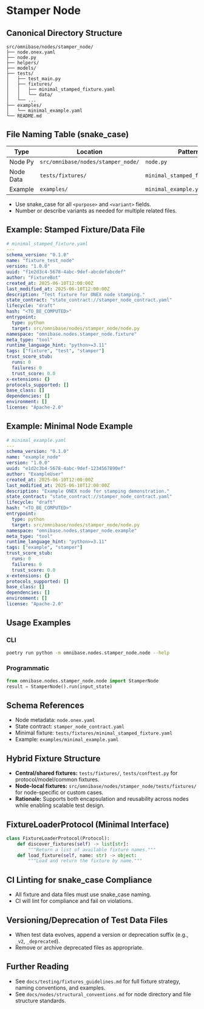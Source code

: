 <!-- === OmniNode:Metadata ===
metadata_version: 0.1.0
protocol_version: 0.1.0
owner: OmniNode Team
copyright: OmniNode Team
schema_version: 0.1.0
name: README.md
version: 1.0.0
uuid: 8fdfcb12-f8e9-42a3-8000-a9248b8abdbe
author: OmniNode Team
created_at: '2025-05-28T12:40:27.495112'
last_modified_at: '1970-01-01T00:00:00Z'
description: Stamped by MarkdownHandler
state_contract: state_contract://default
lifecycle: active
hash: '0000000000000000000000000000000000000000000000000000000000000000'
entrypoint: markdown://README
namespace: markdown://README
meta_type: tool

<!-- === /OmniNode:Metadata === -->
# Stamper Node

## Canonical Directory Structure

```
src/omnibase/nodes/stamper_node/
├── node.onex.yaml
├── node.py
├── helpers/
├── models/
├── tests/
│   ├── test_main.py
│   ├── fixtures/
│   │   ├── minimal_stamped_fixture.yaml
│   │   └── data/
│   └── ...
├── examples/
│   └── minimal_example.yaml
└── README.md
```

## File Naming Table (snake_case)

| Type         | Location                                      | Pattern                                      | Example                                      |
|--------------|-----------------------------------------------|----------------------------------------------|----------------------------------------------|
| Node Py      | `src/omnibase/nodes/stamper_node/`            | `node.py`                                    | `node.py`                                    |
| Node Data    | `tests/fixtures/`                             | `minimal_stamped_fixture.yaml`               | `minimal_stamped_fixture.yaml`               |
| Example      | `examples/`                                   | `minimal_example.yaml`                       | `minimal_example.yaml`                       |

- Use snake_case for all `<purpose>` and `<variant>` fields.
- Number or describe variants as needed for multiple related files.

## Example: Stamped Fixture/Data File

```yaml
# minimal_stamped_fixture.yaml
---
schema_version: "0.1.0"
name: "fixture_test_node"
version: "1.0.0"
uuid: "f1e2d3c4-5678-4abc-9def-abcdefabcdef"
author: "FixtureBot"
created_at: 2025-06-10T12:00:00Z
last_modified_at: 2025-06-10T12:00:00Z
description: "Test fixture for ONEX node stamping."
state_contract: "state_contract://stamper_node_contract.yaml"
lifecycle: "draft"
hash: "<TO_BE_COMPUTED>"
entrypoint:
  type: python
  target: src/omnibase/nodes/stamper_node/node.py
namespace: "omnibase.nodes.stamper_node.fixture"
meta_type: "tool"
runtime_language_hint: "python>=3.11"
tags: ["fixture", "test", "stamper"]
trust_score_stub:
  runs: 0
  failures: 0
  trust_score: 0.0
x-extensions: {}
protocols_supported: []
base_class: []
dependencies: []
environment: []
license: "Apache-2.0"
```

## Example: Minimal Node Example

```yaml
# minimal_example.yaml
---
schema_version: "0.1.0"
name: "example_node"
version: "1.0.0"
uuid: "e1d2c3b4-5678-4abc-9def-1234567890ef"
author: "ExampleUser"
created_at: 2025-06-10T12:00:00Z
last_modified_at: 2025-06-10T12:00:00Z
description: "Example ONEX node for stamping demonstration."
state_contract: "state_contract://stamper_node_contract.yaml"
lifecycle: "draft"
hash: "<TO_BE_COMPUTED>"
entrypoint:
  type: python
  target: src/omnibase/nodes/stamper_node/node.py
namespace: "omnibase.nodes.stamper_node.example"
meta_type: "tool"
runtime_language_hint: "python>=3.11"
tags: ["example", "stamper"]
trust_score_stub:
  runs: 0
  failures: 0
  trust_score: 0.0
x-extensions: {}
protocols_supported: []
base_class: []
dependencies: []
environment: []
license: "Apache-2.0"
```

## Usage Examples

### CLI

```sh
poetry run python -m omnibase.nodes.stamper_node.node --help
```

### Programmatic

```python
from omnibase.nodes.stamper_node.node import StamperNode
result = StamperNode().run(input_state)
```

## Schema References
- Node metadata: `node.onex.yaml`
- State contract: `stamper_node_contract.yaml`
- Minimal fixture: `tests/fixtures/minimal_stamped_fixture.yaml`
- Example: `examples/minimal_example.yaml`

## Hybrid Fixture Structure

- **Central/shared fixtures:** `tests/fixtures/`, `tests/conftest.py` for protocol/model/common fixtures.
- **Node-local fixtures:** `src/omnibase/nodes/stamper_node/tests/fixtures/` for node-specific or custom cases.
- **Rationale:** Supports both encapsulation and reusability across nodes while enabling scalable test design.

## FixtureLoaderProtocol (Minimal Interface)

```python
class FixtureLoaderProtocol(Protocol):
    def discover_fixtures(self) -> list[str]:
        """Return a list of available fixture names."""
    def load_fixture(self, name: str) -> object:
        """Load and return the fixture by name."""
```

## CI Linting for snake_case Compliance

- All fixture and data files must use snake_case naming.
- CI will lint for compliance and fail on violations.

## Versioning/Deprecation of Test Data Files

- When test data evolves, append a version or deprecation suffix (e.g., `_v2`, `_deprecated`).
- Remove or archive deprecated files as appropriate.

## Further Reading

- See `docs/testing/fixtures_guidelines.md` for full fixture strategy, naming conventions, and examples.
- See `docs/nodes/structural_conventions.md` for node directory and file structure standards.
